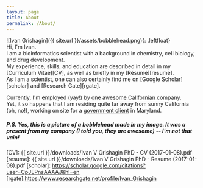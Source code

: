 ```yaml
---
layout: page
title: About
permalink: /About/
---
```


<style type="text/css">
.leftfloat {
    float: left;
	width: 200px;
	padding-right: 20px;
	padding-bottom: 70px;
}
</style>

![Ivan Grishagin]({{ site.url }}/assets/bobblehead.png){: .leftfloat}  
Hi, I'm Ivan.  
I am a bioinformatics scientist with a background in chemistry, cell biology, and drug development.  
My experience, skills, and education are described in detail in my [Curriculum Vitae][CV], as well as briefly in my [Résumé][resume].  
As I am a scientist, one can also certainly find me on [Google Scholar][scholar] and [Research Gate][rgate].

Currently, I'm employed (yay!) by one [awesome Californian company][rancholink].  
Yet, it so happens that I am residing quite far away from sunny California (oh, no!), working on site for a [government client][ncatslink] in Maryland.

##### P.S. Yes, this is a picture of a bobblehead made in my image. It was a present from my company (I told you, they are awesome) -- I'm not that vain!

[rancholink]: http://www.ranchobiosciences.com/  
[ncatslink]: https://ncats.nih.gov/  
[CV]: {{ site.url }}/downloads/Ivan V Grishagin PhD - CV (2017-01-08).pdf
[resume]: {{ site.url }}/downloads/Ivan V Grishagin PhD - Resume (2017-01-08).pdf
[scholar]: https://scholar.google.com/citations?user=CpJEPnsAAAAJ&hl=en
[rgate]:https://www.researchgate.net/profile/Ivan_Grishagin